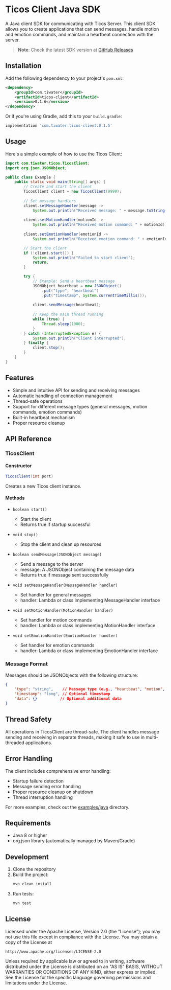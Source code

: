 # Ticos Client Java SDK

A Java client SDK for communicating with Ticos Server. This client SDK allows you to create applications that can send messages, handle motion and emotion commands, and maintain a heartbeat connection with the server.

> **Note**: Check the latest SDK version at [GitHub Releases](https://github.com/tiwater/ticos-client/tags?q=java-*)

## Installation

Add the following dependency to your project's `pom.xml`:

```xml
<dependency>
    <groupId>com.tiwater</groupId>
    <artifactId>ticos-client</artifactId>
    <version>0.1.6</version>
</dependency>
```

Or if you're using Gradle, add this to your `build.gradle`:

```groovy
implementation 'com.tiwater:ticos-client:0.1.5'
```

## Usage

Here's a simple example of how to use the Ticos Client:

```java
import com.tiwater.ticos.TicosClient;
import org.json.JSONObject;

public class Example {
    public static void main(String[] args) {
        // Create and start the client
        TicosClient client = new TicosClient(9999);
        
        // Set message handlers
        client.setMessageHandler(message -> 
            System.out.println("Received message: " + message.toString()));
            
        client.setMotionHandler(motionId -> 
            System.out.println("Received motion command: " + motionId));
            
        client.setEmotionHandler(emotionId -> 
            System.out.println("Received emotion command: " + emotionId));

        // Start the client
        if (!client.start()) {
            System.out.println("Failed to start client");
            return;
        }

        try {
            // Example: Send a heartbeat message
            JSONObject heartbeat = new JSONObject()
                .put("type", "heartbeat")
                .put("timestamp", System.currentTimeMillis());
            
            client.sendMessage(heartbeat);
            
            // Keep the main thread running
            while (true) {
                Thread.sleep(1000);
            }
        } catch (InterruptedException e) {
            System.out.println("Client interrupted");
        } finally {
            client.stop();
        }
    }
}
```

## Features

- Simple and intuitive API for sending and receiving messages
- Automatic handling of connection management
- Thread-safe operations
- Support for different message types (general messages, motion commands, emotion commands)
- Built-in heartbeat mechanism
- Proper resource cleanup

## API Reference

### TicosClient

#### Constructor

```java
TicosClient(int port)
```

Creates a new Ticos client instance.

#### Methods

- `boolean start()`
  - Start the client
  - Returns true if startup successful

- `void stop()`
  - Stop the client and clean up resources

- `boolean sendMessage(JSONObject message)`
  - Send a message to the server
  - message: A JSONObject containing the message data
  - Returns true if message sent successfully

- `void setMessageHandler(MessageHandler handler)`
  - Set handler for general messages
  - handler: Lambda or class implementing MessageHandler interface

- `void setMotionHandler(MotionHandler handler)`
  - Set handler for motion commands
  - handler: Lambda or class implementing MotionHandler interface

- `void setEmotionHandler(EmotionHandler handler)`
  - Set handler for emotion commands
  - handler: Lambda or class implementing EmotionHandler interface

### Message Format

Messages should be JSONObjects with the following structure:

```json
{
    "type": "string",    // Message type (e.g., "heartbeat", "motion", "emotion")
    "timestamp": "long", // Optional timestamp
    "data": {}          // Optional additional data
}
```

## Thread Safety

All operations in TicosClient are thread-safe. The client handles message sending and receiving in separate threads, making it safe to use in multi-threaded applications.

## Error Handling

The client includes comprehensive error handling:
- Startup failure detection
- Message sending error handling
- Proper resource cleanup on shutdown
- Thread interruption handling

For more examples, check out the [examples/java](../../examples/java) directory.

## Requirements

- Java 8 or higher
- org.json library (automatically managed by Maven/Gradle)

## Development

1. Clone the repository
2. Build the project:
   ```bash
   mvn clean install
   ```
3. Run tests:
   ```bash
   mvn test
   ```

## License

Licensed under the Apache License, Version 2.0 (the "License");
you may not use this file except in compliance with the License.
You may obtain a copy of the License at

    http://www.apache.org/licenses/LICENSE-2.0

Unless required by applicable law or agreed to in writing, software
distributed under the License is distributed on an "AS IS" BASIS,
WITHOUT WARRANTIES OR CONDITIONS OF ANY KIND, either express or implied.
See the License for the specific language governing permissions and
limitations under the License.
